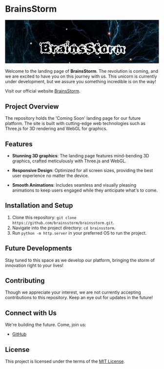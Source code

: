 # BrainsStorm

![Banner Image](./img/banner.png)

Welcome to the landing page of **BrainsStorm**. The revolution is coming, and we are excited to have you on this journey with us. This unicorn is currently under development, but we assure you something incredible is on the way!

Visit our official website [BrainsStorm](https://brainsstorm.co).

## Project Overview

The repository holds the 'Coming Soon' landing page for our future platform. The site is built with cutting-edge web technologies such as Three.js for 3D rendering and WebGL for graphics.

## Features

* **Stunning 3D graphics**: The landing page features mind-bending 3D graphics, crafted meticulously with Three.js and WebGL.

* **Responsive Design**: Optimized for all screen sizes, providing the best user experience no matter the device.

* **Smooth Animations**: Includes seamless and visually pleasing animations to keep users engaged while they anticipate what's to come.

## Installation and Setup

1. Clone this repository: `git clone https://github.com/brainsstorm/brainsstorm.git`.
2. Navigate into the project directory: `cd brainsstorm`.
3. Run `python -m http.server` in your preferred OS to run the project.

## Future Developments

Stay tuned to this space as we develop our platform, bringing the storm of innovation right to your lives!

## Contributing

Though we appreciate your interest, we are not currently accepting contributions to this repository. Keep an eye out for updates in the future!

## Connect with Us

We're building the future. Come, join us:

* [GitHub](https://github.com/brainsstorm)

## License

This project is licensed under the terms of the [MIT License](LICENSE).
